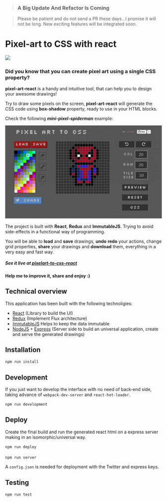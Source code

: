 >### A Big Update And Refactor Is Coming

>Please be patient and do not send a PR these days...I promise it will not be long. New exciting features will be integrated soon.

# Pixel-art to CSS with react

<a target='_blank' href='http://www.recurse.com' title='Made at the Recurse Center'><img src='https://cloud.githubusercontent.com/assets/2883345/11325206/336ea5f4-9150-11e5-9e90-d86ad31993d8.png' height='20px'/></a>

### Did you know that you can create pixel art using a single CSS property?

**pixel-art-react** is a handy and intuitive tool, that can help you to design your awesome drawings!

Try to draw some pixels on the screen, **pixel-art-react** will generate the CSS code using **box-shadow** property, ready to use in your HTML blocks.

Check the following **_mini-pixel-spiderman_** example:

![pixel-art-react](screenshots/screenshot1.png)

The project is built with **React**, **Redux** and **ImmutableJS**. Trying to avoid side-effects in a functional way of programming.

You will be able to **load** and **save** drawings, **undo** **redo** your actions, change grid properties, **share** your drawings and **download** them, everything in a very easy and fast way.

##### See it live at [pixelart-to-css-react](http://pixelart-to-css-react.herokuapp.com/)
#### Help me to improve it, share and enjoy :)

## Technical overview

This application has been built with the following technoligies:

- [React](https://facebook.github.io/react/) (Library to build the UI)
- [Redux](http://redux.js.org/) (Implement Flux architecture)
- [ImmutableJS](https://facebook.github.io/immutable-js/) Helps to keep the data immutable
- [NodeJS](https://nodejs.org/en/) + [Express](http://expressjs.com/) (Server side to build an universal application, create and serve the generated drawings)

## Installation

```bash
npm run install
```

## Development

If you just want to develop the interface with no need of back-end side, taking advance of ```webpack-dev-server``` and ```react-hot-loader```.

```bash
npm run development
```

## Deploy

Create the final build and run the generated react html on a express server making in an isomorphic/universal way.

```bash
npm run deploy

npm run server
```

A ```config.json``` is needed for deployment with the Twitter and express keys.

## Testing

```bash
npm run test
```
